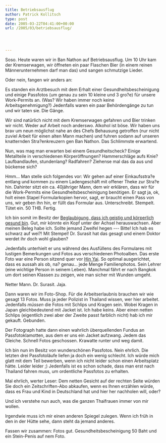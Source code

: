 ```yaml
---
title: Betriebsausflug
author: Patrick Kollitsch
type: post
date: 2005-03-22T04:41:00+00:00
url: /2005/03/betriebsausflug/




---
```

Soso. Heute waren wir in Ban Nathon auf Betriebsausflug. Um 10 Uhr kam der Kremserwagen, wir öffneten ein paar Flaschen Bier (in einem reinen Männerunternehmen darf man das) und sangen schmutzige Lieder.

Oder nein, fangen wir anders an:

Es standen ein Arztbesuch mit dem Erhalt einer Gesundheitsbescheinigung und einige Passfotos (um genau zu sein 10 kleine und 3 gro?e) für unsere Work-Permits an. (Was? Wir haben immer noch keine Arbeitsgenehmigung?) Jedenfalls waren ein paar Behördengänge zu tun und wir taten sie. Die Gänge.

Wir sind natürlich nicht mit dem Kremserwagen gefahren und Bier trinken wir nicht. Weder auf Arbeit noch anderswo. Alkohol ist böse. Wir haben uns brav um neun möglichst nahe an des Chefs Behausung getroffen (nur nicht zuviel Arbeit für einen alten Mann machen) und fuhren sodann auf unseren knatternden Stra?enkreuzern gen Ban Nathon. Das Schlimmste erwartend.

Nun, was mag man erwarten bei einem Gesundheitscheck? Einige Metallteile in verschiedenen Körperöffnungen? Hammerschläge aufs Knie? Laufbandlaufen, stundenlang? Radfahren? Ziehense mal das da aus und bückense sich?

Hmm... Man stelle sich folgendes vor: Wir gehen auf einer Einkaufsstra?e entlang und kommen zu einem Ladengeschäft mit offener Theke zur Stra?e hin. Dahinter sitzt ein ca. 40jähriger Mann, dem wir erklären, dass wir für die Work-Permits eine Gesundheitsbescheinigung benötigen. Er sagt ja, ok, holt einen Stapel Formularkopien hervor, sagt, er braucht einen Pass von uns, wir geben ihn hin, er füllt das Formular aus. Unterschreibt. Stempelt. Tütet ein. 50 THB. Fertig.

Ich bin somit im Besitz der [Beglaubigung, dass ich geistig und körperlich gesund bin][1]. Gut, mir könnte ein Kopf unter der Achsel herauswachsen. Aber meinen Beleg habe ich. Sollte jemand Zweifel hegen --- Bitte! Ich hab es schwarz auf wei?! Mit Stempel! Dr. Surasit hat das gesagt und einem Doktor werdet ihr doch wohl glauben?

Jedenfalls unterhielt er uns während des Ausfüllens des Formulares mit lustigen Bemerkungen und Fotos aus verschiedenen Photoalben. Das erste Foto war eine Person sitzend quer vor [Hin Yai][2]. So optimal ausgerichtet, dass es aussah als ob, na? genau... jede Menge Familienphotos. Sein Lehrer (eine wichtige Person in seinem Leben). Manchmal fährt er nach Bangkok um dort seinen Klassen zu zeigen, wie man sicher mit Wunden umgeht. 

Netter Mann. Dr. Surasit. Jaja. 

Dann waren wir im Foto-Shop. Für die Arbeitserlaubnis brauchen wir wie gesagt 13 Fotos. Muss ja jeder Polizist in Thailand wissen, wer hier arbeitet. Jedenfalls _müssen_ die Fotos mit Schlips und Kragen sein. Wobei Kragen in Japan gleichbedeutend mit Jacket ist. Ich habe keins. Aber einen netten Schlips (eigentlich zwei aber der Zweite passt farblich nicht) hab ich mir gekauft. Gebunden. 

Der Fotograph hatte dann einen wahrlich überquellenden Fundus an Passfotoklamotten, aus dem er uns ein Jacket aufzwang. Jedem das Gleiche. Schnell Fotos geschossen. Krawatte runter und weg damit.

Ich bin nun im Besitz von wunderschönen Passfotos. Nein ehrlich. Die letzten drei Passfotoläufe liefen ja doch ein wenig schlecht. Ich würde mich glatt mit dem Teil bewerben, wenn ich nicht leider schon einen Arbeitsplatz hätte. Leider leider ;) Jedenfalls ist es schon schade, dass man erst nach Thailand fahren muss, um ordentliche Passfotos zu erhalten.

Mal ehrlich, werter Leser: Dem netten Gesicht auf der rechten Seite würden Sie doch ein Zeitschriften-Abo abkaufen, wenn es Ihnen erzählen würde, dass es Frau und Kind in Deutschland hat und hier her nachholen will, oder?

Und ich verstehe nun auch, was die ganzen Thaifrauen immer von mir wollen. 

Irgendwie muss ich mir einen anderen Spiegel zulegen. Wenn ich früh in den in der Hütte sehe, dann steht da jemand anderes.

Fassen wir zusammen: Fotos gut. Gesundheitsbescheinigung 50 Baht und ein Stein-Penis auf nem Foto.

 [1]: /images/74.jpg
 [2]: /archiv/103/hin-da-hin-yai
